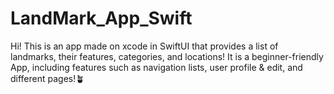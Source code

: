 # LandMark_App_Swift
Hi! This is an app made on xcode in SwiftUI that provides a list of landmarks, their features, categories, and locations! It is a beginner-friendly App, including features such as navigation lists, user profile & edit, and different pages!🪴
